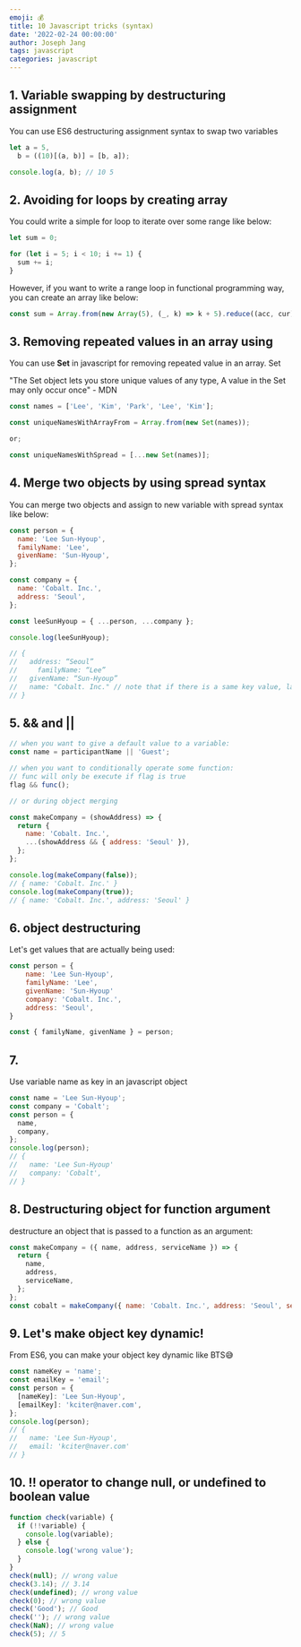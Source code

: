 ```yaml
---
emoji: 💰
title: 10 Javascript tricks (syntax)
date: '2022-02-24 00:00:00'
author: Joseph Jang
tags: javascript
categories: javascript
---
```


## 1. Variable swapping by destructuring assignment

You can use ES6 destructuring assignment syntax to swap two variables

```javascript
let a = 5,
  b = ((10)[(a, b)] = [b, a]);

console.log(a, b); // 10 5
```

## 2. Avoiding for loops by creating array

You could write a simple for loop to iterate over some range like below:

```javascript
let sum = 0;

for (let i = 5; i < 10; i += 1) {
  sum += i;
}
```

However, if you want to write a range loop in functional programming way, you can create an array like below:

```javascript
const sum = Array.from(new Array(5), (_, k) => k + 5).reduce((acc, cur) => acc + cur, 0);
```

## 3. Removing repeated values in an array using

You can use **Set** in javascript for removing repeated value in an array.
Set

"The Set object lets you store unique values of any type, A value in the Set may only occur once" - MDN

```javascript
const names = ['Lee', 'Kim', 'Park', 'Lee', 'Kim'];

const uniqueNamesWithArrayFrom = Array.from(new Set(names));

or;

const uniqueNamesWithSpread = [...new Set(names)];
```

## 4. Merge two objects by using spread syntax

You can merge two objects and assign to new variable with spread syntax like below:

```javascript
const person = {
  name: 'Lee Sun-Hyoup',
  familyName: 'Lee',
  givenName: 'Sun-Hyoup',
};

const company = {
  name: 'Cobalt. Inc.',
  address: 'Seoul',
};

const leeSunHyoup = { ...person, ...company };

console.log(leeSunHyoup);

// {
//   address: “Seoul”
//     familyName: “Lee”
//   givenName: “Sun-Hyoup”
//   name: "Cobalt. Inc." // note that if there is a same key value, last one will take over
// }
```

## 5. && and ||

```javascript
// when you want to give a default value to a variable:
const name = participantName || 'Guest';

// when you want to conditionally operate some function:
// func will only be execute if flag is true
flag && func();

// or during object merging

const makeCompany = (showAddress) => {
  return {
    name: 'Cobalt. Inc.',
    ...(showAddress && { address: 'Seoul' }),
  };
};

console.log(makeCompany(false));
// { name: 'Cobalt. Inc.' }
console.log(makeCompany(true));
// { name: 'Cobalt. Inc.', address: 'Seoul' }
```

## 6. object destructuring

Let's get values that are actually being used:

```javascript
const person = {
    name: 'Lee Sun-Hyoup',
    familyName: 'Lee',
    givenName: 'Sun-Hyoup'
    company: 'Cobalt. Inc.',
    address: 'Seoul',
}

const { familyName, givenName } = person;
```

## 7.

Use variable name as key in an javascript object

```javascript
const name = 'Lee Sun-Hyoup';
const company = 'Cobalt';
const person = {
  name,
  company,
};
console.log(person);
// {
//   name: 'Lee Sun-Hyoup'
//   company: 'Cobalt',
// }
```

## 8. Destructuring object for function argument

destructure an object that is passed to a function as an argument:

```javascript
const makeCompany = ({ name, address, serviceName }) => {
  return {
    name,
    address,
    serviceName,
  };
};
const cobalt = makeCompany({ name: 'Cobalt. Inc.', address: 'Seoul', serviceName: 'Present' });
```

## 9. Let's make object key dynamic!

From ES6, you can make your object key dynamic like BTS😅

```javascript
const nameKey = 'name';
const emailKey = 'email';
const person = {
  [nameKey]: 'Lee Sun-Hyoup',
  [emailKey]: 'kciter@naver.com',
};
console.log(person);
// {
//   name: 'Lee Sun-Hyoup',
//   email: 'kciter@naver.com'
// }
```

## 10. !! operator to change null, or undefined to boolean value

```javascript
function check(variable) {
  if (!!variable) {
    console.log(variable);
  } else {
    console.log('wrong value');
  }
}
check(null); // wrong value
check(3.14); // 3.14
check(undefined); // wrong value
check(0); // wrong value
check('Good'); // Good
check(''); // wrong value
check(NaN); // wrong value
check(5); // 5
```

```toc

```
